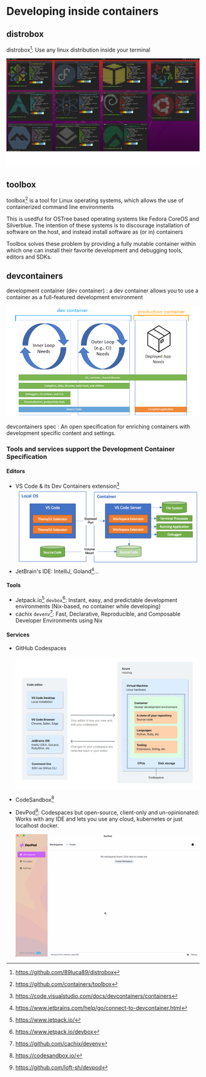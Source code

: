 # Developing inside containers

## distrobox

distrobox[^distrobox]: Use any linux distribution inside your terminal

![distrobox](images/distrobox.png)

## toolbox

toolbox[^toolbox] is a tool for Linux operating systems, which allows the use of containerized command line environments

This is usedful for OSTree based operating systems like Fedora CoreOS and Silverblue. The intention of these systems is to discourage installation of software on the host, and instead install software as (or in) containers

Toolbox solves these problem by providing a fully mutable container within which one can install their favorite development and debugging tools, editors and SDKs.

## devcontainers

development container (dev container)
: a dev container allows you to use a container as a full-featured development environment

![dev container vs production container](images/dev-container-and-prod-container.png)

devcontainers spec
: An open specification for enriching containers with development specific content and settings.

### Tools and services support the Development Container Specification

#### Editors

- VS Code & its Dev Containers extension[^vscode-dev-container]
  ![VS Code - Dev Container](images/vscode-dev-container.png)
- JetBrain's IDE: IntelliJ, Goland[^goland-dev-container]...

#### Tools

- Jetpack.io[^jetpack.io] `devbox`[^devbox]: Instant, easy, and predictable development environments (Nix-based, no container while developing)
- cachix `devenv`[^devenv]: Fast, Declarative, Reproducible, and Composable Developer Environments using Nix

#### Services

- GitHub Codespaces

  ![GitHub Codespaces](images/github-codespaces.png)

- CodeSandbox[^codesandbox]
- DevPod[^devpod]: Codespaces but open-source, client-only and un-opinionated: Works with any IDE and lets you use any cloud, kubernetes or just localhost docker.

  ![DevPod Demo](images/devpod-demo.png)

[^distrobox]: <https://github.com/89luca89/distrobox>
[^toolbox]: <https://github.com/containers/toolbox>
[^goland-dev-container]: <https://www.jetbrains.com/help/go/connect-to-devcontainer.html>
[^vscode-dev-container]: <https://code.visualstudio.com/docs/devcontainers/containers>
[^jetpack.io]: <https://www.jetpack.io/>
[^devenv]: <https://github.com/cachix/devenv>
[^codesandbox]: <https://codesandbox.io/>
[^devpod]: <https://github.com/loft-sh/devpod>
[^devbox]: <https://www.jetpack.io/devbox>

